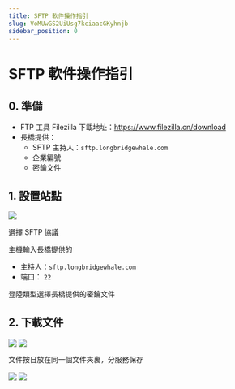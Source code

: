 ```yaml
---
title: SFTP 軟件操作指引
slug: VoMUwGS2UiUsg7kciaacGKyhnjb
sidebar_position: 0
---
```



# SFTP 軟件操作指引

## 0. 準備

- FTP 工具 Filezilla 下載地址：https://www.filezilla.cn/download
- 長橋提供：
    - SFTP 主持人：`sftp.longbridgewhale.com`
    - 企業編號
    - 密鑰文件 

## 1. 設置站點

<img src="/assets/PSQ0bro5VokenLxIzxCcQFk9nnf.png" src-width="2740" src-height="950" align="center"/>

選擇 SFTP 協議

主機輸入長橋提供的

- 主持人：`sftp.longbridgewhale.com`
- 端口： `22`

登陸類型選擇長橋提供的密鑰文件

## 2. 下載文件

<img src="/assets/Mulxb7RmYoA2l3xcc3IcfuBbnCb.png" src-width="2524" src-height="1110" align="center"/>

<img src="/assets/Xs4TbM448o3T6nxZsexcWZ8unVf.png" src-width="3004" src-height="1504" align="center"/>

文件按日放在同一個文件夾裏，分服務保存

<img src="/assets/Oz2tb3hIGo1p0UxCH0JcWMEmnMM.png" src-width="3152" src-height="1606" align="center"/>

<img src="/assets/OMPsbaKnQoWLtWxyATvcGS9InTg.png" src-width="2844" src-height="1646" align="center"/>

